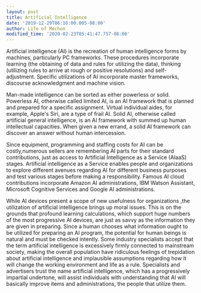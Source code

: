```yaml
---
layout: post
title: Artificial Intelligence
date: '2019-12-29T06:16:00.005-08:00'
author: Life of Mechon
modified_time: '2020-02-23T05:41:47.757-08:00'
---
```


Artificial intelligence (AI) is the recreation of human intelligence 
forms by machines, particularly PC frameworks. These procedures incorporate learning (the obtaining of data and rules for utilizing the data), thinking (utilizing rules to arrive at rough or positive resolutions) and 
self-adjustment. Specific utilizations of AI incorporate master frameworks, 
discourse acknowledgment and machine vision. 

Man-made intelligence can be sorted as either 
powerless or solid. Powerless AI, otherwise called limited AI, is an AI 
framework that is planned and prepared for a specific assignment. Virtual 
individual aides, for example, Apple's Siri, are a type of frail AI. Solid AI, 
otherwise called artificial general intelligence, is an AI framework with 
summed up human intellectual capacities. When given a new errand, a solid AI framework can discover an answer without human intercession. 

Since equipment, programming and staffing costs for AI can be costly,numerous sellers are remembering AI parts for their standard contributions, just as access to Artificial Intelligence as a Service (AIaaS) stages. Artificial intelligence as a Service enables people and organizations to explore different avenues regarding AI for different business purposes and test various stages before making a responsibility. Famous AI cloud contributions incorporate Amazon AI administrations, IBM Watson Assistant, Microsoft Cognitive Services and Google AI administrations. 

While AI devices present a scope of new usefulness for organizations ,the utilization of artificial intelligence brings up moral issues. This is on the grounds that profound learning calculations, which support huge numbers of the most progressive AI devices, are just as savvy as the information they are given in preparing. Since a human chooses what information ought to be utilized for preparing an AI program, the potential for human beings is natural and must be checked intently. 
Some industry specialists accept that the term artificial intelligence is excessively firmly connected to mainstream society, making the overall population have ridiculous feelings of trepidation about artificial intelligence and implausible assumptions regarding how it will change the working environment and life as a rule. Specialists and advertisers trust the name artificial intelligence, which has a progressively impartial undertone, will assist individuals with understanding that AI will basically improve items and administrations,  the people that utilize them. 
